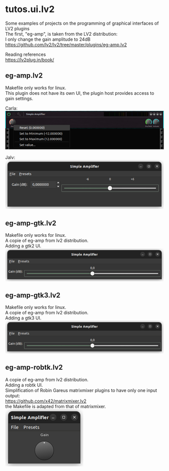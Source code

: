 # tutos.ui.lv2
Some examples of projects on the programming of graphical interfaces of LV2 plugins<br/>
The first, "eg-amp", is taken from the LV2 distribution:<br/>
I only change the gain amplitude to 24dB<br/>
https://github.com/lv2/lv2/tree/master/plugins/eg-amp.lv2<br/>

Reading references<br/>
https://lv2plug.in/book/<br/>

## eg-amp.lv2<br/>
Makefile only works for linux.<br/>
This plugin does not have its own UI, the plugin host provides access to gain settings.<br/>

Carla:<br/>
![alt text](https://github.com/lherg/tutos.ui.lv2/blob/main/png/eg-amp-carla.png)<br/>

Jalv:<br/>
![alt text](https://github.com/lherg/tutos.ui.lv2/blob/main/png/eg-amp-jalv.png)<br/>

## eg-amp-gtk.lv2<br/>
Makefile only works for linux.<br/>
A copie of eg-amp from  lv2 distribution.<br/>
Adding a gtk2 UI.<br/>
![alt text](https://github.com/lherg/tutos.ui.lv2/blob/main/png/eg-amp-gtk2.png)<br/>

## eg-amp-gtk3.lv2<br/>
Makefile only works for linux.<br/>
A copie of eg-amp from  lv2 distribution.<br/>
Adding a gtk3 UI.<br/>
![alt text](https://github.com/lherg/tutos.ui.lv2/blob/main/png/eg-amp-gtk3.png)<br/>

## eg-amp-robtk.lv2<br/>
A copie of eg-amp from  lv2 distribution.<br/>
Adding a robtk UI.<br/>
Simplification of  Robin Gareus matrixmixer plugins to have only one input output:<br/>
https://github.com/x42/matrixmixer.lv2 <br/>
the Makefile is adapted from that of matrixmixer.<br/>
![alt text](https://github.com/lherg/tutos.ui.lv2/blob/main/png/eg-amp-robtk.png)<br/>